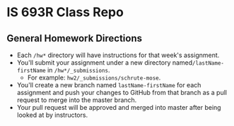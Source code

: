 # IS 693R Class Repo

## General Homework Directions

- Each `/hw*` directory will have instructions for that week's assignment.
- You'll submit your assignment under a new directory named`/lastName-firstName` in `/hw*/_submissions`.
  - For example: `hw2/_submissions/schrute-mose`.
- You'll create a new branch named `lastName-firstName` for each assignment and push your changes to GitHub from that branch as a pull request to merge into the master branch.
- Your pull request will be approved and merged into master after being looked at by instructors.
